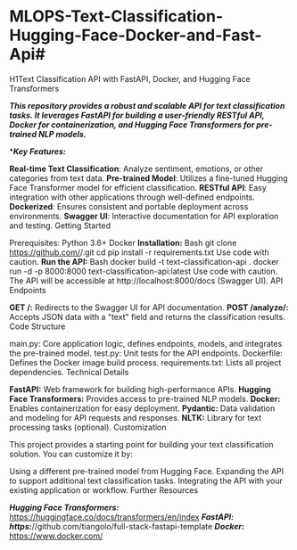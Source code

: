 # MLOPS-Text-Classification-Hugging-Face-Docker-and-Fast-Api#
H1Text Classification API with FastAPI, Docker, and Hugging Face Transformers

*********************This repository provides a robust and scalable API for text classification tasks. It leverages FastAPI for building a user-friendly RESTful API, Docker for containerization, and Hugging Face Transformers for pre-trained NLP models.*********************

****Key Features:***

**Real-time Text Classification**: Analyze sentiment, emotions, or other categories from text data.
**Pre-trained Model**: Utilizes a fine-tuned Hugging Face Transformer model for efficient classification.
**RESTful API**: Easy integration with other applications through well-defined endpoints.
**Dockerized**: Ensures consistent and portable deployment across environments.
**Swagger UI**: Interactive documentation for API exploration and testing.
Getting Started

Prerequisites:
Python 3.6+
Docker
**Installation:**
Bash
git clone https://github.com/<your-username>/<your-repo-name>.git
cd <your-repo-name>
pip install -r requirements.txt
Use code with caution.
**Run the API:**
Bash
docker build -t text-classification-api .
docker run -d -p 8000:8000 text-classification-api:latest
Use code with caution.
The API will be accessible at http://localhost:8000/docs (Swagger UI).
API Endpoints

**GET /:** Redirects to the Swagger UI for API documentation.
**POST /analyze/:** Accepts JSON data with a "text" field and returns the classification results.
Code Structure

main.py: Core application logic, defines endpoints, models, and integrates the pre-trained model.
test.py: Unit tests for the API endpoints.
Dockerfile: Defines the Docker image build process.
requirements.txt: Lists all project dependencies.
Technical Details

**FastAPI:** Web framework for building high-performance APIs.
**Hugging Face Transformers:** Provides access to pre-trained NLP models.
**Docker:** Enables containerization for easy deployment.
**Pydantic:** Data validation and modeling for API requests and responses.
**NLTK:** Library for text processing tasks (optional).
Customization

This project provides a starting point for building your text classification solution. You can customize it by:

Using a different pre-trained model from Hugging Face.
Expanding the API to support additional text classification tasks.
Integrating the API with your existing application or workflow.
Further Resources

***Hugging Face Transformers:*** https://huggingface.co/docs/transformers/en/index
***FastAPI: https:***//github.com/tiangolo/full-stack-fastapi-template
***Docker:*** https://www.docker.com/
